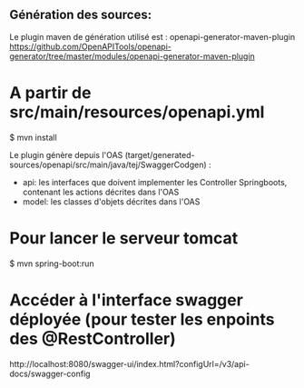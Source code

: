 Génération des sources:
-----------------------

Le plugin maven de génération utilisé est : openapi-generator-maven-plugin
https://github.com/OpenAPITools/openapi-generator/tree/master/modules/openapi-generator-maven-plugin

# A partir de src/main/resources/openapi.yml
$ mvn install

Le plugin génère depuis l'OAS (target/generated-sources/openapi/src/main/java/tej/SwaggerCodgen) :
- api: les interfaces que doivent implementer les Controller Springboots, contenant les actions décrites dans l'OAS
- model: les classes d'objets décrites dans l'OAS

# Pour lancer le serveur tomcat
$ mvn spring-boot:run

# Accéder à l'interface swagger déployée (pour tester les enpoints des @RestController)
http://localhost:8080/swagger-ui/index.html?configUrl=/v3/api-docs/swagger-config
